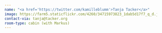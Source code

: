 ```yaml
---
name: "<a href='https://twitter.com/kamilleblumm'>Tanja Tacker</a>"
image: https://farm5.staticflickr.com/4260/34715973823_1dab5d17f7_q_d.jpg
contact-via: tanja@tacker.org
room-type: cabin (with Markus)
---
```

